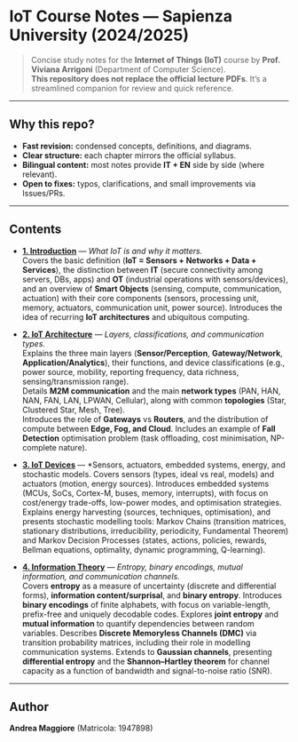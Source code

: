 # IoT Course Notes — Sapienza University (2024/2025)

> Concise study notes for the **Internet of Things (IoT)** course by **Prof. Viviana Arrigoni** (Department of Computer Science).  
> **This repository does not replace the official lecture PDFs**. It’s a streamlined companion for review and quick reference.

---

## Why this repo?

- **Fast revision:** condensed concepts, definitions, and diagrams.
- **Clear structure:** each chapter mirrors the official syllabus.
- **Bilingual content:** most notes provide **IT + EN** side by side (where relevant).
- **Open to fixes:** typos, clarifications, and small improvements via Issues/PRs.

---

## Contents

- **[1. Introduction](markdown/1-Introduction.md)** — *What IoT is and why it matters.*  
  Covers the basic definition (**IoT = Sensors + Networks + Data + Services**), the distinction between **IT** (secure connectivity among servers, DBs, apps) and **OT** (industrial operations with sensors/devices), and an overview of **Smart Objects** (sensing, compute, communication, actuation) with their core components (sensors, processing unit, memory, actuators, communication unit, power source). Introduces the idea of recurring **IoT architectures** and ubiquitous computing.


 - **[2. IoT Architecture](markdown/2-IoTArch.md)** — *Layers, classifications, and communication types.*  
  Explains the three main layers (**Sensor/Perception**, **Gateway/Network**, **Application/Analytics**), their functions, and device classifications (e.g., power source, mobility, reporting frequency, data richness, sensing/transmission range).  
  Details **M2M communication** and the main **network types** (PAN, HAN, NAN, FAN, LAN, LPWAN, Cellular), along with common **topologies** (Star, Clustered Star, Mesh, Tree).  
  Introduces the role of **Gateways** vs **Routers**, and the distribution of compute between **Edge, Fog, and Cloud**. Includes an example of **Fall Detection** optimisation problem (task offloading, cost minimisation, NP-complete nature).


- **[3. IoT Devices](markdown/3-Devices.md)** — *Sensors, actuators, embedded systems, energy, and stochastic models.
Covers sensors (types, ideal vs real, models) and actuators (motion, energy sources). Introduces embedded systems (MCUs, SoCs, Cortex-M, buses, memory, interrupts), with focus on cost/energy trade-offs, low-power modes, and optimisation strategies. Explains energy harvesting (sources, techniques, optimisation), and presents stochastic modelling tools: Markov Chains (transition matrices, stationary distributions, irreducibility, periodicity, Fundamental Theorem) and Markov Decision Processes (states, actions, policies, rewards, Bellman equations, optimality, dynamic programming, Q-learning).

- **[4. Information Theory](markdown/4-Information.md)** — *Entropy, binary encodings, mutual information, and communication channels.*  
Covers **entropy** as a measure of uncertainty (discrete and differential forms), **information content/surprisal**, and **binary entropy**. Introduces **binary encodings** of finite alphabets, with focus on variable-length, prefix-free and uniquely decodable codes. Explores **joint entropy** and **mutual information** to quantify dependencies between random variables. Describes **Discrete Memoryless Channels (DMC)** via transition probability matrices, including their role in modelling communication systems. Extends to **Gaussian channels**, presenting **differential entropy** and the **Shannon–Hartley theorem** for channel capacity as a function of bandwidth and signal-to-noise ratio (SNR).

---


## Author

**Andrea Maggiore** (Matricola: 1947898)